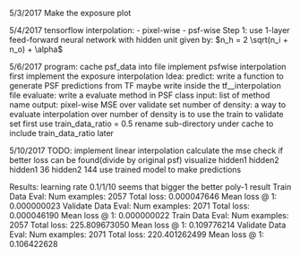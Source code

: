5/3/2017
Make the exposure plot

5/4/2017
tensorflow interpolation:
    - pixel-wise
    - psf-wise
Step 1:
    use 1-layer feed-forward neural network
    with hidden unit given by:
    $n_h = 2 \sqrt(n_i + n_o) + \alpha$

5/6/2017
program:
    cache psf_data into file
    implement psfwise interpolation
        first implement the exposure interpolation
Idea:
    predict:
        write a function to generate PSF predictions from TF
        maybe write inside the tf__interpolation file
    evaluate: write a evaluate method in PSF class
        input: list of method name
        output: pixel-wise MSE over validate set
    number of density:
        a way to evaluate interpolation over number of density is to use the train to validate set
        first use train_data_ratio = 0.5
        rename sub-directory under cache to include train_data_ratio later

5/10/2017
TODO:
    implement linear interpolation
        calculate the mse
    check if better loss can be found(divide by original psf)
    visualize hidden1 hidden2
    hidden1 36 hidden2 144
    use trained model to make predictions

Results:
    learning rate
        0.1/1/10 seems that bigger the better
    poly-1 result
        Train Data Eval:
          Num examples: 2057  Total loss: 0.000047646  Mean loss @ 1: 0.000000023
        Validate Data Eval:
          Num examples: 2071  Total loss: 0.000046190  Mean loss @ 1: 0.000000022
        Train Data Eval:
          Num examples: 2057  Total loss: 225.809673050  Mean loss @ 1: 0.109776214
        Validate Data Eval:
          Num examples: 2071  Total loss: 220.401262499  Mean loss @ 1: 0.106422628
